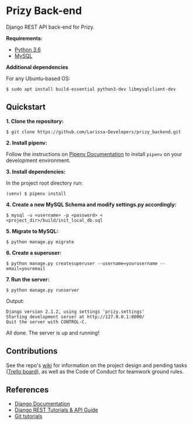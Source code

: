 # Prizy Back-end

Django REST API back-end for Prizy.

**Requirements:**

* [Python 3.6](https://www.python.org/downloads/release/python-366/)
* [MySQL](https://www.mysql.com/)

**Additional dependencies**

For any Ubuntu-based OS:

```
$ sudo apt install build-essential python3-dev libmysqlclient-dev
```

## Quickstart

**1. Clone the repository:**

```
$ git clone https://github.com/Larissa-Developers/prizy_backend.git
```

**2. Install pipenv:**

Follow the instructions on [Pipenv Documentation](https://pipenv.readthedocs.io/en/latest/) to install `pipenv` on your development environment.

**3. Install dependencies:**

In the project root directory run:

```
(venv) $ pipenv install
```

**4. Create a new MySQL Schema and modify settings.py accordingly:**

```
$ mysql -u <username> -p <password> < <project_dir>/build/init_local_db.sql
```

**5. Migrate to MySQL:**

```
$ python manage.py migrate
```

**6. Create a superuser:**

```
$ python manage.py createsuperuser --username=yourusername --email=youremail
```

**7. Run the server:**

```
$ python manage.py runserver
```

Output:

```
Django version 2.1.2, using settings 'prizy.settings'
Starting development server at http://127.0.0.1:8000/
Quit the server with CONTROL-C.
```

All done. The server is up and running!

## Contributions

See the repo's [wiki](https://github.com/Larissa-Developers/prizy_backend/wiki) for information on the project design and pending tasks ([Trello board](https://trello.com/b/zIPr3q6l/prizy-backend)), as well as the Code of Conduct for teamwork ground rules.

## References

* [Django Documentation](https://docs.djangoproject.com/en/2.1/)
* [Django REST Tutorials & API Guide](https://www.django-rest-framework.org/)
* [Git tutorials](https://www.atlassian.com/git/tutorials)
